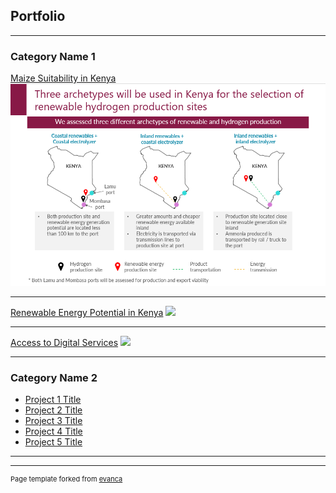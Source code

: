 ## Portfolio

---

### Category Name 1 

[Maize Suitability in Kenya](/sample_page)
<img src="images/MachineLearning.PNG?raw=true"/>

---
[Renewable Energy Potential in Kenya](/pdf/sample_presentation.pdf)
<img src="images/dummy_thumbnail.jpg?raw=true"/>

---
[Access to Digital Services](http://example.com/)
<img src="images/dummy_thumbnail.jpg?raw=true"/>

---

### Category Name 2

- [Project 1 Title](http://example.com/)
- [Project 2 Title](http://example.com/)
- [Project 3 Title](http://example.com/)
- [Project 4 Title](http://example.com/)
- [Project 5 Title](http://example.com/)

---




---
<p style="font-size:11px">Page template forked from <a href="https://github.com/evanca/quick-portfolio">evanca</a></p>
<!-- Remove above link if you don't want to attibute -->
